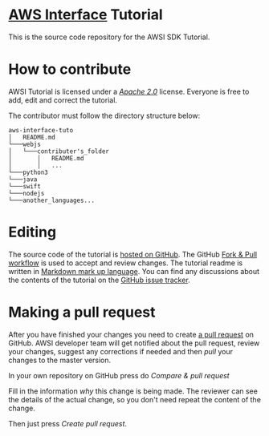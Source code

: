 # [AWS Interface](https://aws-interface.com) Tutorial

This is the source code repository for the AWSI SDK Tutorial.

# How to contribute

AWSI Tutorial is licensed under a [*Apache 2.0*](http://www.apache.org/licenses/LICENSE-2.0) license. Everyone is free to add, edit and correct the tutorial.

The contributor must follow the directory structure below:

```
aws-interface-tuto
│   README.md
└───webjs
│   └───contributer's_folder
│       │   README.md
│       │   ...
└───python3
└───java
└───swift
└───nodejs
└───another_languages...
```

# Editing

The source code of the tutorial is [hosted on GitHub](https://github.com/hubaimaster/aws-interface-tuto). The GitHub [Fork & Pull workflow](https://help.github.com/articles/using-pull-requests) is used to accept and review changes. The tutorial readme is written in [Markdown mark up language](https://help.github.com/articles/markdown-basics).
You can find any discussions about the contents of the tutorial on the [GitHub issue tracker](https://github.com/hubaimaster/aws-interface-tuto/issues).

# Making a pull request

After you have finished your changes you need to create [a pull request](https://help.github.com/articles/using-pull-requests)  on GitHub. AWSI developer team will get notified about the pull request, review your changes, suggest any corrections if needed and then *pull* your changes to the master version.

In your own repository on GitHub press do *Compare & pull request*

Fill in the information *why* this change is being made. The reviewer can see the details of the actual change, so you don't need repeat the content of the change.

Then just press *Create pull request*.
